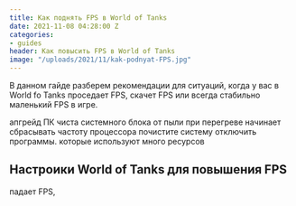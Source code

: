 ```yaml
---
title: Как поднять FPS в World of Tanks
date: 2021-11-08 04:28:00 Z
categories:
- guides
header: Как повысить FPS в World of Tanks
image: "/uploads/2021/11/kak-podnyat-FPS.jpg"
---
```


В данном гайде разберем рекомендации для ситуаций, когда у вас в World fo Tanks проседает FPS, скачет FPS или всегда стабильно маленький FPS в игре.

апгрейд ПК
чиста системного блока от пыли
при перегреве начинает сбрасывать частоту процессора
почистите систему
отключить программы. которые используют много ресурсов

## Настроики World of Tanks для повышения FPS

падает FPS, 